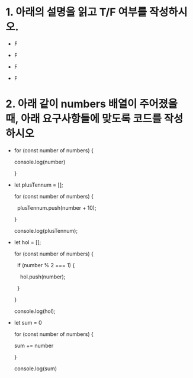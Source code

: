 # 1. 아래의 설명을 읽고 T/F 여부를 작성하시오.

* F

* F

* F

* F

# 

# 2. 아래 같이 numbers 배열이 주어졌을 때, 아래 요구사항들에 맞도록 코드를 작성하시오

* for (const number of numbers) {
  
    console.log(number)
  
  }

* let plusTennum = [];
  
  for (const number of numbers) {
  
    plusTennum.push(number + 10);
  
  }
  
  console.log(plusTennum);

* let hol = [];
  
  for (const number of numbers) {
  
    if (number % 2 === 1) {
  
      hol.push(number);
  
    }
  
  }
  
  console.log(hol);

* let sum = 0
  
  for (const number of numbers) {
  
    sum += number
  
  }
  
  console.log(sum)
